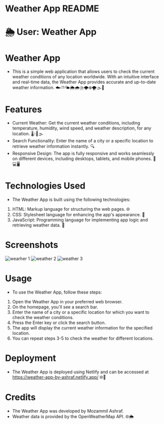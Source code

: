 # Weather App README
# 🌦️ User: Weather App

# Weather App
- This is a simple web application that allows users to check the current weather conditions of any location worldwide. With an intuitive interface and real-time data, the Weather App provides accurate and up-to-date weather information. ☁️⛅🌤️🌦️🌧️⛈️🌩️❄️🌪️🌫️🌊

# Features
- Current Weather: Get the current weather conditions, including temperature, humidity, wind speed, and weather description, for any location. 🌡️💧💨🌫️
- Search Functionality: Enter the name of a city or a specific location to retrieve weather information instantly. 🔍
- Responsive Design: The app is fully responsive and works seamlessly on different devices, including desktops, tablets, and mobile phones. 📱💻🖥️
# Technologies Used
- The Weather App is built using the following technologies:

1. HTML: Markup language for structuring the web pages. 🌐
2. CSS: Stylesheet language for enhancing the app's appearance. 🎨
3. JavaScript: Programming language for implementing app logic and retrieving weather data. 🧪

# Screenshots
![wearher 1](https://github.com/Md-MozammilAshraf/weather-app/assets/127433098/3fc567ae-bb5c-4714-a08d-a75425c80108)
![weather 2](https://github.com/Md-MozammilAshraf/weather-app/assets/127433098/6ec6fe78-46e0-4afd-bc0c-48ef7a530e20)
![weather 3](https://github.com/Md-MozammilAshraf/weather-app/assets/127433098/6ede6341-79de-4cdf-9ee2-4737d03a6642)


# Usage
- To use the Weather App, follow these steps:

1. Open the Weather App in your preferred web browser.
2. On the homepage, you'll see a search bar.
3. Enter the name of a city or a specific location for which you want to check the weather conditions.
4. Press the Enter key or click the search button.
5. The app will display the current weather information for the specified location.
6. You can repeat steps 3-5 to check the weather for different locations.
# Deployment
- The Weather App is deployed using Netlify and can be accessed at https://weather-app-by-ashraf.netlify.app/ 🌐🚀
# Credits
- The Weather App was developed by Mozammil Ashraf.
- Weather data is provided by the OpenWeatherMap API. 🌐🌦️

